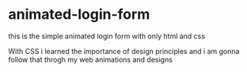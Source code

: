 # animated-login-form
this is the simple animated login form with only html and css

With CSS i learned the importance of design principles and i am gonna follow that throgh my web animations and designs
